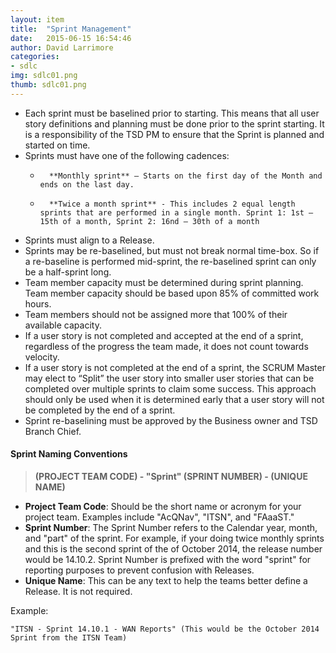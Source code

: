 ```yaml
---
layout: item
title:  "Sprint Management"
date:   2015-06-15 16:54:46
author: David Larrimore
categories:
- sdlc
img: sdlc01.png
thumb: sdlc01.png
---
```



* Each sprint must be baselined prior to starting. This means that all user story definitions and planning must be done prior to the sprint starting. It is a responsibility of the TSD PM to ensure that the Sprint is planned and started on time.
* Sprints must have one of the following cadences:
    *       **Monthly sprint** – Starts on the first day of the Month and ends on the last day.
    *       **Twice a month sprint** - This includes 2 equal length sprints that are performed in a single month. Sprint 1: 1st – 15th of a month, Sprint 2: 16nd – 30th of a month 
* Sprints must align to a Release.
* Sprints may be re-baselined, but must not break normal time-box. So if a re-baseline is performed mid-sprint, the re-baselined sprint can only be a half-sprint long.
* Team member capacity must be determined during sprint planning. Team member capacity should be based upon 85% of committed work hours.
* Team members should not be assigned more that 100% of their available capacity.
* If a user story is not completed and accepted at the end of a sprint, regardless of the progress the team made, it does not count towards velocity.
* If a user story is not completed at the end of a sprint, the SCRUM Master may elect to “Split” the user story into smaller user stories that can be completed over multiple sprints to claim some success. This approach should only be used when it is determined early that a user story will not be completed by the end of a sprint.
* Sprint re-baselining must be approved by the Business owner and  TSD Branch Chief. 


#### Sprint Naming Conventions

> **(PROJECT TEAM CODE) - "Sprint" (SPRINT NUMBER) - (UNIQUE NAME)**


* **Project Team Code**: Should be the short name or acronym for your project team. Examples include "AcQNav", "ITSN", and "FAaaST."
* **Sprint Number**: The Sprint Number refers to the Calendar year, month, and "part" of the sprint. For example, if your doing twice monthly sprints and this is the second sprint of the of October 2014, the release number would be 14.10.2. Sprint Number is prefixed with the word "sprint" for reporting purposes to prevent confusion with Releases.
* **Unique Name**: This can be any text to help the teams better define a Release. It is not required.



Example: 

    "ITSN - Sprint 14.10.1 - WAN Reports" (This would be the October 2014 Sprint from the ITSN Team)

